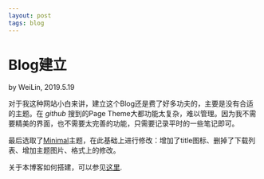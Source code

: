 ```yaml
---
layout: post
tags: blog
---
```


# Blog建立
by WeiLin, 2019.5.19  
 
对于我这种网站小白来讲，建立这个Blog还是费了好多功夫的，主要是没有合适的主题。在 _github_ 搜到的Page Theme大都功能太复杂，难以管理。因为我不需要精美的界面，也不需要太完善的功能，只需要记录平时的一些笔记即可。

最后选取了[Minimal](https://github.com/pages-themes/minimal)主题，在此基础上进行修改：增加了title图标、删掉了下载列表、增加主题图片、格式上的修改。

关于本博客如何搭建，可以参见[这里](https://github.com/xLinWei/simple_minimal_theme).